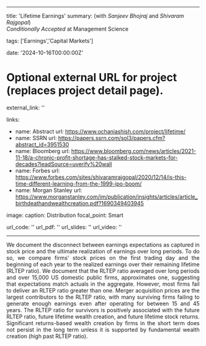 
---
title: 'Lifetime Earnings'
summary: (with *Sanjeev Bhojraj* and *Shivaram Rajgopal*) </br> *Conditionally Accepted* at Management Science  

tags: ['Earnings','Capital Markets']

date: '2024-10-16T00:00:00Z'

# Optional external URL for project (replaces project detail page).
external_link: ''

links:
  - name: Abstract
    url: https://www.ochaniashish.com/project/lifetime/
  - name: SSRN
    url: https://papers.ssrn.com/sol3/papers.cfm?abstract_id=3951530
  - name: Bloomberg
    url: https://www.bloomberg.com/news/articles/2021-11-18/a-chronic-profit-shortage-has-stalked-stock-markets-for-decades?leadSource=uverify%20wall
  - name: Forbes
    url: https://www.forbes.com/sites/shivaramrajgopal/2020/12/14/is-this-time-different-learning-from-the-1999-ipo-boom/
  - name: Morgan Stanley
    url: https://www.morganstanley.com/im/publication/insights/articles/article_birthdeathandwealthcreation.pdf?1690349403945

image: 
  caption: Distribution
  focal_point: Smart

url_code: ''
url_pdf: ''
url_slides: ''
url_video: ''

---
<DIV align="justify"> We document the disconnect between earnings expectations as captured in stock price and the ultimate realization of earnings over long periods. To do so, we compare firms' stock prices on the first trading day and the beginning of each year to the realized earnings over their remaining lifetime (RLTEP ratio). We document that the RLTEP ratio averaged over long periods and over 15,000 US domestic public firms, approximates one, suggesting that expectations match actuals in the aggregate. However, most firms fail to deliver an RLTEP ratio greater than one. Merger acquisition prices are the largest contributors to the RLTEP ratio, with many surviving firms failing to generate enough earnings even after operating for between 15 and 45 years. The RLTEP ratio for survivors is positively associated with the future RLTEP ratio, future lifetime wealth creation, and future lifetime stock returns. Significant returns-based wealth creation by firms in the short term does not persist in the long term unless it is supported by fundamental wealth creation (high past RLTEP ratio). </DIV>
